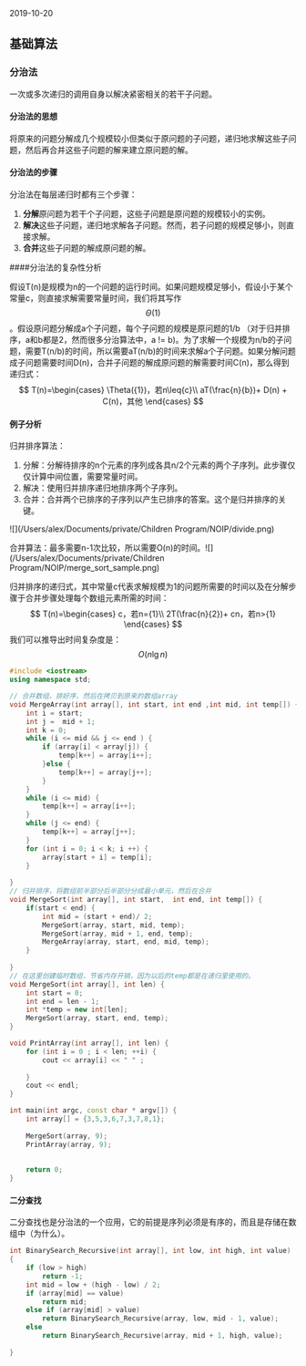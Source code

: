 2019-10-20
## 基础算法

### 分治法

一次或多次递归的调用自身以解决紧密相关的若干子问题。

#### 分治法的思想

将原来的问题分解成几个规模较小但类似于原问题的子问题，递归地求解这些子问题，然后再合并这些子问题的解来建立原问题的解。

#### 分治法的步骤

分治法在每层递归时都有三个步骤：

1. **分解**原问题为若干个子问题，这些子问题是原问题的规模较小的实例。
2. **解决**这些子问题，递归地求解各子问题。然而，若子问题的规模足够小，则直接求解。
3. **合并**这些子问题的解成原问题的解。

####分治法的复杂性分析

假设T(n)是规模为n的一个问题的运行时间。如果问题规模足够小，假设小于某个常量c，则直接求解需要常量时间，我们将其写作
$$
\Theta({1})
$$
 。假设原问题分解成a个子问题，每个子问题的规模是原问题的1/b （对于归并排序，a和b都是2，然而很多分治算法中，a != b)。为了求解一个规模为n/b的子问题，需要T(n/b)的时间，所以需要aT(n/b)的时间来求解a个子问题。如果分解问题成子问题需要时间D(n)，合并子问题的解成原问题的解需要时间C(n)，那么得到递归式：
$$
T(n)=\begin{cases} \Theta({1})，若n\leq{c}\\ aT(\frac{n}{b})+ D(n) + C(n)，其他 \end{cases}
$$


#### 例子分析

归并排序算法：

1. 分解：分解待排序的n个元素的序列成各具n/2个元素的两个子序列。此步骤仅仅计算中间位置，需要常量时间。 
2. 解决：使用归并排序递归地排序两个子序列。
3. 合并：合并两个已排序的子序列以产生已排序的答案。这个是归并排序的关键。



![](/Users/alex/Documents/private/Children Program/NOIP/divide.png)



合并算法：最多需要n-1次比较，所以需要O(n)的时间。![](/Users/alex/Documents/private/Children Program/NOIP/merge_sort_sample.png)





归并排序的递归式，其中常量c代表求解规模为1的问题所需要的时间以及在分解步骤于合并步骤处理每个数组元素所需的时间：
$$
T(n)=\begin{cases} c，若n={1}\\ 2T(\frac{n}{2})+ cn，若n>{1} \end{cases}
$$
我们可以推导出时间复杂度是：
$$
O(n\lg{n})
$$


```c++
#include <iostream>
using namespace std;

// 合并数组，排好序，然后在拷贝到原来的数组array
void MergeArray(int array[], int start, int end ,int mid, int temp[]) {
    int i = start;
    int j =  mid + 1;
    int k = 0;
    while (i <= mid && j <= end ) {
        if (array[i] < array[j]) {
            temp[k++] = array[i++];
        }else {
            temp[k++] = array[j++];
        }
    }
    while (i <= mid) {
        temp[k++] = array[i++];
    }
    while (j <= end) {
        temp[k++] = array[j++];
    }
    for (int i = 0; i < k; i ++) {
        array[start + i] = temp[i];
    }
    
}
// 归并排序，将数组前半部分后半部分分成最小单元，然后在合并
void MergeSort(int array[], int start,  int end, int temp[]) {
    if(start < end) {
        int mid = (start + end)/ 2;
        MergeSort(array, start, mid, temp);
        MergeSort(array, mid + 1, end, temp);
        MergeArray(array, start, end, mid, temp);
    }
    
}
// 在这里创建临时数组，节省内存开销，因为以后的temp都是在递归里使用的。
void MergeSort(int array[], int len) {
    int start = 0;
    int end = len - 1;
    int *temp = new int[len];
    MergeSort(array, start, end, temp);
}

void PrintArray(int array[], int len) {
    for (int i = 0 ; i < len; ++i) {
        cout << array[i] << " " ;
        
    }
    cout << endl;
}

int main(int argc, const char * argv[]) {
    int array[] = {3,5,3,6,7,3,7,8,1};
    
    MergeSort(array, 9);
    PrintArray(array, 9);
    
    
    return 0;
}
```



#### 二分查找

二分查找也是分治法的一个应用，它的前提是序列必须是有序的，而且是存储在数组中（为什么）。

```c++
int BinarySearch_Recursive(int array[], int low, int high, int value)
{
	if (low > high)
		return -1;
	int mid = low + (high - low) / 2;
	if (array[mid] == value)
		return mid;
	else if (array[mid] > value)
		return BinarySearch_Recursive(array, low, mid - 1, value);
	else
		return BinarySearch_Recursive(array, mid + 1, high, value);
 
}
```

